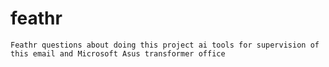 # feathr

`Feathr questions about doing this project ai tools for supervision of this email and Microsoft Asus transformer office `
